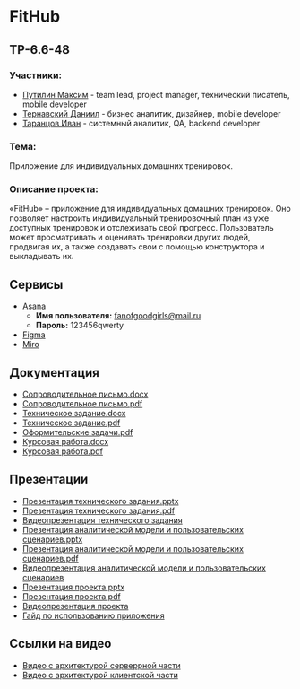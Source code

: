 # FitHub

## TP-6.6-48

### Участники:
* [Путилин Максим](https://github.com/partickle/) - team lead, project manager, технический писатель, mobile developer
* [Тернавский Даниил](https://github.com/Ternavksy) - бизнес аналитик, дизайнер, mobile developer
* [Таранцов Иван](https://github.com/Shish-ai-ai) - системный аналитик, QA, backend developer
### Тема:
Приложение для индивидуальных домашних тренировок.
### Описание проекта:
«FitHub» – приложение для индивидуальных домашних тренировок. Оно позволяет настроить индивидуальный тренировочный план из уже доступных тренировок и отслеживать свой прогресс. Пользователь может просматривать и оценивать тренировки других людей, продвигая их, а также создавать свои с помощью конструктора и выкладывать их.
## Сервисы
* [Asana](https://app.asana.com/0/1207417161342801/1207417517006214)
  - **Имя пользователя:** fanofgoodgirls@mail.ru
  - **Пароль:** 123456qwerty
* [Figma](https://www.figma.com/file/TnRB1ro3JN4BCYmXH1x1Ve/FitHub)
* [Miro](https://miro.com/app/board/uXjVNh2G7-A=/)
## Документация
* [Сопроводительное письмо.docx](https://github.com/partickle/FitHub_Docs/blob/main/Сопроводительное%20письмо.docx)
* [Сопроводительное письмо.pdf](https://github.com/partickle/FitHub_Docs/blob/main/Сопроводительное%20письмо.pdf)
* [Техническое задание.docx](https://github.com/partickle/FitHub_Docs/blob/main/Техническое%20задание.docx)
* [Техническое задание.pdf](https://github.com/partickle/FitHub_Docs/blob/main/Техническое%20задание.pdf)
* [Оформительские задачи.pdf](https://github.com/partickle/FitHub_Docs/blob/main/Оформительские%20задачи.pdf)
* [Курсовая работа.docx](https://github.com/partickle/FitHub_Docs/blob/main/Курсовая%20работа.docx)
* [Курсовая работа.pdf](https://github.com/partickle/FitHub_Docs/blob/main/Курсовая%20работа.pdf)
## Презентации
* [Презентация технического задания.pptx](https://github.com/partickle/FitHub_Docs/blob/main/Презентация%20технического%20задания.pptx)
* [Презентация технического задания.pdf](https://github.com/partickle/FitHub_Docs/blob/main/Презентация%20технического%20задания.pdf)
* [Видеопрезентация технического задания](https://youtu.be/vdsICoBKhFY)
* [Презентация аналитической модели и пользовательских сценариев.pptx](https://github.com/partickle/FitHub_Docs/blob/main/Аналитическая%20модель%20и%20пользовательские%20сценарии.pptx)
* [Презентация аналитической модели и пользовательских сценариев.pdf](https://github.com/partickle/FitHub_Docs/blob/main/Аналитическая%20модель%20и%20пользовательские%20сценарии.pdf)
* [Видеопрезентация аналитической модели и пользовательских сценариев](https://youtu.be/pOqfdSGMtiA)
* [Презентация проекта.pptx](https://github.com/partickle/FitHub_Docs/blob/main/Презентация%20проекта.pptx)
* [Презентация проекта.pdf](https://github.com/partickle/FitHub_Docs/blob/main/Презентация%20проекта.pdf)
* [Видеопрезентация проекта](https://youtu.be/W4NVKx_dYMQ)
* [Гайд по использованию приложения](https://youtu.be/yuLetfyK10Y)
## Ссылки на видео
* [Видео с архитектурой серверрной части](https://youtu.be/_daQwKUl7co)
* [Видео с архитектурой клиентской части](https://youtu.be/bEKes4rWOFY)
